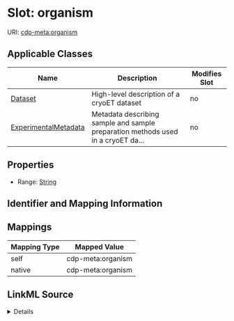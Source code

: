 

# Slot: organism

URI: [cdp-meta:organism](metadataorganism)



<!-- no inheritance hierarchy -->





## Applicable Classes

| Name | Description | Modifies Slot |
| --- | --- | --- |
| [Dataset](Dataset.md) | High-level description of a cryoET dataset |  no  |
| [ExperimentalMetadata](ExperimentalMetadata.md) | Metadata describing sample and sample preparation methods used in a cryoET da... |  no  |







## Properties

* Range: [String](String.md)





## Identifier and Mapping Information








## Mappings

| Mapping Type | Mapped Value |
| ---  | ---  |
| self | cdp-meta:organism |
| native | cdp-meta:organism |




## LinkML Source

<details>
```yaml
name: organism
alias: organism
domain_of:
- ExperimentalMetadata
- Dataset
range: string

```
</details>
